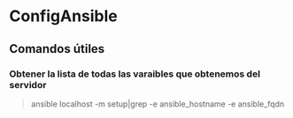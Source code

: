 # ConfigAnsible
## Comandos útiles
### Obtener la lista de todas las varaibles que obtenemos del servidor 
> ansible localhost -m setup|grep -e ansible_hostname -e ansible_fqdn 
